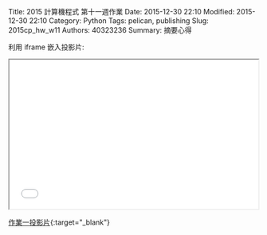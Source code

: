 Title: 2015 計算機程式 第十一週作業
Date: 2015-12-30 22:10
Modified: 2015-12-30 22:10
Category: Python
Tags: pelican, publishing
Slug: 2015cp_hw_w11
Authors: 40323236
Summary: 摘要心得

利用 iframe 嵌入投影片:

<iframe src="simplest7.html" width="500" height="300"></iframe>

[作業一投影片](simplest7.html){:target="_blank"}
